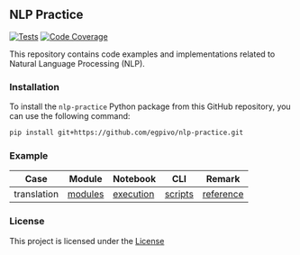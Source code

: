## NLP Practice

[![Tests](https://github.com/egpivo/nlp-practice/workflows/CI/badge.svg)](https://github.com/egpivo/nlp-practice/actions)
[![Code Coverage](https://codecov.io/gh/egpivo/nlp-practice/branch/main/graph/badge.svg)](https://codecov.io/gh/egpivo/nlp-practice)

This repository contains code examples and implementations related to Natural Language Processing (NLP).

### Installation

To install the `nlp-practice` Python package from this GitHub repository, you can use the following command:

```bash
pip install git+https://github.com/egpivo/nlp-practice.git
```

### Example

| Case | Module                                     | Notebook                                                    | CLI                                         | Remark                                                                                    |
|------|--------------------------------------------|-------------------------------------------------------------|---------------------------------------------|-------------------------------------------------------------------------------------------|
| translation | [modules](nlp_practice/case/translation)   | [execution](examples/translation/notebooks/execution.ipynb) | [scripts](examples/translation/seq2seq/cli) | [reference](https://pytorch.org/tutorials/intermediate/seq2seq_translation_tutorial.html) |

### License

This project is licensed under the [License](LICENSE)
